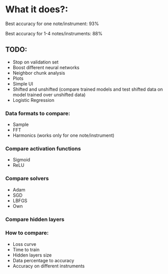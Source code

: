 # What it does?:

Best accuracy for one note/instrument: 93%

Best accuracy for 1-4 notes/instruments: 88%

## TODO:
- Stop on validation set
- Boost different neural networks
- Neighbor chunk analysis
- Plots
- Simple UI
- Shifted and unshifted (compare trained models and test shifted data on model trained over unshifted data)
- Logistic Regression


### Data formats to compare:
- Sample
- FFT
- Harmonics (works only for one note/instrument)

### Compare activation functions
- Sigmoid
- ReLU

### Compare solvers
- Adam
- SGD
- LBFGS
- Own

### Compare hidden layers

### How to compare:
- Loss curve
- Time to train
- Hidden layers size
- Data percentage to accuracy
- Accuracy on different instruments